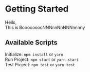 # Getting Started

Hello,\
This is BooooooooNNNnnNnNNNnnnny

## Available Scripts

Initialize: `npm install` or `yarn`\
Run Project: `npm start` or `yarn start`\
Test Project: `npm test` or `yarn test`
